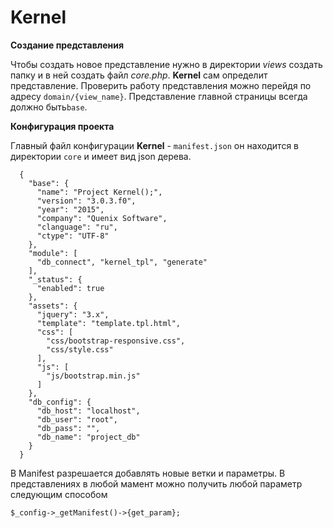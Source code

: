 # Kernel

**Создание представления**

Чтобы создать новое представление нужно в директории _views_
создать папку и в ней создать файл _core.php_.
**Kernel** сам определит представление. Проверить работу представления можно перейдя
 по адресу `domain/{view_name}`. Представление главной страницы всегда должно быть`base`.<br>
 
 **Конфигурация проекта**
 
 Главный файл конфигурации **Kernel** - `manifest.json` он находится в директории `core`
  и имеет вид json дерева.
  
      {
        "base": {
          "name": "Project Kernel();",
          "version": "3.0.3.f0",
          "year": "2015",
          "company": "Quenix Software",
          "clanguage": "ru",
          "ctype": "UTF-8"
        },
        "module": [
          "db_connect", "kernel_tpl", "generate"
        ],
        "_status": {
          "enabled": true
        },
        "assets": {
          "jquery": "3.x",
          "template": "template.tpl.html",
          "css": [
            "css/bootstrap-responsive.css",
            "css/style.css"
          ],
          "js": [
            "js/bootstrap.min.js"
          ]
        },
        "db_config": {
          "db_host": "localhost",
          "db_user": "root",
          "db_pass": "",
          "db_name": "project_db"
        }
      }
 
В Manifest разрешается добавлять новые ветки и параметры. 
В представлениях в любой мамент можно получить любой параметр следующим способом<br>
    
    $_config->_getManifest()->{get_param};
    
